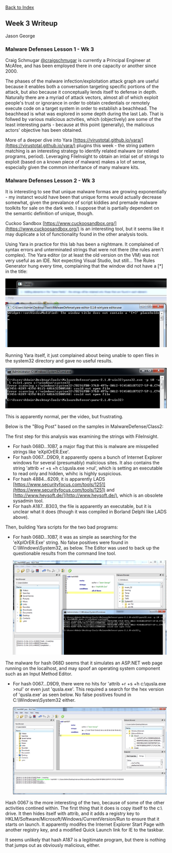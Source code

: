 [Back to Index](https://jaegermeiste.github.io/DefenseAgainstTheDarkArts/)

## Week 3 Writeup

Jason George

### Malware Defenses Lesson 1 - Wk 3

Craig Schmugar [@craigschmugar](https://twitter.com/craigschmugar) is currently a Principal Engineer at McAfee, and has been employed there in one capacity or another since 2000.

The phases of the malware infection/exploitation attack graph are useful because it enables both a conversation targeting specific portions of the attack, but also because it conceptually lends itself to defense in depth. Naturally there are a myriad of attack vectors, almost all of which exploit people's trust or ignorance in order to obtain credentials or remotely execute code on a target system in order to establish a beachhead. The beachhead is what was explored in some depth during the last Lab. That is follwed by various malicious actvities, which (objectively) are some of the least interesting parts - because at this point (generally), the malicious actors' objective has been obtained.

More of a deeper dive into Yara [https://virustotal.github.io/yara/](https://virustotal.github.io/yara/) plugins this week - the string pattern matching is an interesting strategy to identify related malware (or related programs, period). Leveraging FileInsight to obtain an intial set of strings to exploit (based on a known piece of malware) makes a lot of sense, especially given the common inheritance of many malware kits.

### Malware Defenses Lesson 2 - Wk 3

It is interesting to see that unique malware formas are growing exponentially - my instanct would have been that unique forms would actually decrease somewhat, given the prevalance of script kiddies and premade malware toolkits for sale on the dark web. I suppose that is partially dependent on the semantic definition of unique, though.

Cuckoo Sandbox [https://www.cuckoosandbox.org/](https://www.cuckoosandbox.org/) is an interesting tool, but it seems like it may duplicate a lot of functionality found in the other analysis tools.

Using Yara in practice for this lab has been a nightmare. It complained of syntax errors and unterminated strings that were not there (the rules aren't complex). The Yara editor (or at least the old version on the VM) was not very useful as an IDE. Not expecting Visual Studio, but still... The Rules Generator hung every time, complaining that the window did not have a \[\*\] in the title:

<img src="YaraEditorSucks.PNG" alt="">

Running Yara itself, it just complained about being unable to open files in the system32 directory and gave no useful results.

<img src="YaraPain.PNG" alt="">

This is apparently normal, per the video, but frustrating.

Below is the "Blog Post" based on the samples in MalwareDefense/Class2:

The first step for this analysis was examining the strings with FileInsight.

- For hash 068D...10B7, a major flag that this is malware are misspelled strings like 'eXplOrER.Exe'.
- For hash 0067...D9D9, it apparently opens a bunch of Internet Explorer windows for several (presumably) malicious sites. It also contains the string 'attrib +r +s +h c:\qusla.exe >nul', which is setting an executable to read only and hidden, whihc is highly suspicious.
- For hash 4884...6209, it is apparently LADS [https://www.securityfocus.com/tools/1251](https://www.securityfocus.com/tools/1251) and [http://www.heysoft.de/](http://www.heysoft.de/), which is an obsolete sysadmin tool.
- For hash A187...B303, the file is apparently an executable, but it is unclear what it does (though it was compiled in Borland Delphi like LADS above).

Then, building Yara scripts for the two bad programs:
- For hash 068D...10B7, it was as simple as searching for the 'eXplOrER.Exe' string. No false positives were found in C:\Windows\System32, as below. The Editor was used to back up the questionable results from the command line tool.

  <img src="hash068D.PNG" alt="">
  
The malware for hash 068D seems that it simulates an ASP.NET web page running on the localhost, and may spoof an operating system component such as an Input Method Editor.

- For hash 0067...D9D9, there were no hits for 'attrib +r +s +h c:\\qusla.exe >nul' or even just 'qusla.exe'. This required a search for the hex version of 'qusla.exe' as seen below. No false positives found in C:\Windows\System32 either.

  <img src="hash0067.PNG" alt="">

Hash 0067 is the more interesting of the two, because of some of the other activities contined within.
The first thing that it does is copy itself to the c:\ drive. It then hides itself with attrib, and it adds a registry key to HKLM/Software/Microsoft/Windows/CurrentVersion/Run to ensure that it starts on launch. It apparently modifes the Internet Explorer Start Page with another registry key, and a modified Quick Launch link for IE to the taskbar.

It seems unlikely that hash A187 is a legitimate program, but there is nothing that jumps out as obviously malicious, either.
